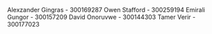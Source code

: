 Alexzander Gingras - 300169287
Owen Stafford - 300259194
Emirali Gungor - 300157209
David Onoruvwe - 300144303
Tamer Verir  - 300177023